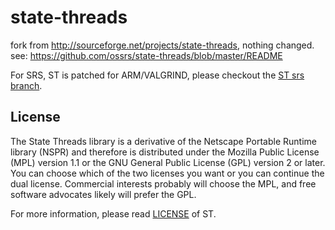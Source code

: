 state-threads
=============

fork from http://sourceforge.net/projects/state-threads, nothing changed.<br/>
see: https://github.com/ossrs/state-threads/blob/master/README

For SRS, ST is patched for ARM/VALGRIND, please checkout the [ST srs branch](https://github.com/ossrs/state-threads/tree/srs).

## License

The State Threads library is a derivative of the Netscape Portable Runtime library (NSPR) and therefore is distributed under the Mozilla Public License (MPL) version 1.1 or the GNU General Public License (GPL) version 2 or later.
You can choose which of the two licenses you want or you can continue the dual license. Commercial interests probably will choose the MPL, and free software advocates likely will prefer the GPL.

For more information, please read [LICENSE](http://state-threads.sourceforge.net/license.html) of ST.

